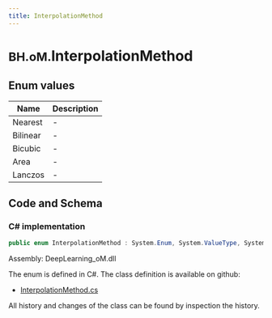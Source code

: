```yaml
---
title: InterpolationMethod
---
```


# <small>BH.oM.</small>**InterpolationMethod**



## Enum values

| Name            | Description                                                    |
|-----------------|----------------------------------------------------------------|
| Nearest |  -  |
| Bilinear |  -  |
| Bicubic |  -  |
| Area |  -  |
| Lanczos |  -  |


## Code and Schema

### C# implementation

``` C# title="C#"
public enum InterpolationMethod : System.Enum, System.ValueType, System.IComparable, System.ISpanFormattable, System.IFormattable, System.IConvertible
```

Assembly: DeepLearning_oM.dll

The enum is defined in C#. The class definition is available on github:

- [InterpolationMethod.cs](https://github.com/BHoM/BHoM/blob/develop/DeepLearning_oM/Enums\InterpolationMethod.cs)

All history and changes of the class can be found by inspection the history.
